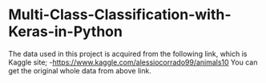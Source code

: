 # Multi-Class-Classification-with-Keras-in-Python
The data used in this project is acquired from the following link, which is Kaggle site;
-https://www.kaggle.com/alessiocorrado99/animals10
You can get the original whole data from above link.
